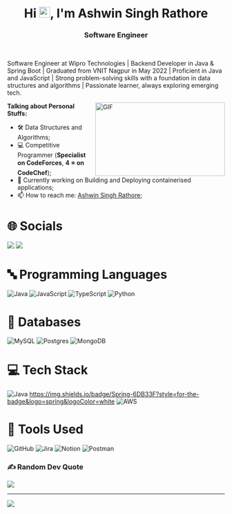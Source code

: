 
<!---
AshwynSR/AshwynSR is a ✨ special ✨ repository because its `README.md` (this file) appears on your GitHub profile.
You can click the Preview link to take a look at your changes.
--->

<!--
Here are some ideas to get you started:
- 🔭 I’m currently working on ...
- 🌱 I’m currently learning ...
- 👯 I’m looking to collaborate on ...
- 🤔 I’m looking for help with ...
- 💬 Ask me about ...
- 📫 How to reach me: ...
- 😄 Pronouns: ...
- ⚡ Fun fact: ...
-->
<h1 align="center">Hi <img src="https://media.giphy.com/media/hvRJCLFzcasrR4ia7z/giphy.gif" width="25px">, I'm Ashwin Singh Rathore</h1>
<h3 align="center"> Software Engineer</h3>

<br />

Software Engineer at Wipro Technologies | Backend Developer in Java & Spring Boot | Graduated from VNIT Nagpur in May 2022 | Proficient in Java and JavaScript | Strong problem-solving skills with a foundation in data structures and algorithms | Passionate learner, always exploring emerging tech.

<img align="right" alt="GIF" src="https://github.com/abhisheknaiidu/abhisheknaiidu/blob/master/code.gif?raw=true" width="300" height="170" />

**Talking about Personal Stuffs:**

- 🛠️ Data Structures and Algorithms;
- 💻 Competitive Programmer (**Specialist on CodeForces**, **4 :star: on CodeChef**);
- :book: Currently working on Building and Deploying containerised applications;
- 📫 How to reach me: [Ashwin Singh Rathore](https://linkedin.com/in/ashwin-singh-rathore);

# 🌐 Socials

[![](https://img.shields.io/badge/LinkedIn-0077B5?style=for-the-badge&logo=linkedin&logoColor=white)](https://linkedin.com/in/ashwin-singh-rathore)
[![](https://img.shields.io/badge/-LeetCode-FFA116?style=for-the-badge&logo=LeetCode&logoColor=black)](https://leetcode.com/Ashwin_Rathore/)

# 🔤 Programming Languages

![Java](https://img.shields.io/badge/java-%23ED8B00.svg?style=for-the-badge&logo=java&logoColor=white)
![JavaScript](https://img.shields.io/badge/javascript-%23323330.svg?style=for-the-badge&logo=javascript&logoColor=%23F7DF1E)
![TypeScript](https://img.shields.io/badge/TypeScript-007ACC?style=for-the-badge&logo=typescript&logoColor=white)
![Python](https://img.shields.io/badge/python-3670A0?style=for-the-badge&logo=python&logoColor=ffdd54)

# 📜 Databases

![MySQL](https://img.shields.io/badge/mysql-%2300f.svg?style=for-the-badge&logo=mysql&logoColor=white)
![Postgres](https://img.shields.io/badge/postgres-%23316192.svg?style=for-the-badge&logo=postgresql&logoColor=white)
![MongoDB](https://img.shields.io/badge/MongoDB-%234ea94b.svg?style=for-the-badge&logo=mongodb&logoColor=white)

# 💻 Tech Stack

![Java](https://img.shields.io/badge/Java-ED8B00?style=for-the-badge&logo=openjdk&logoColor=white)
https://img.shields.io/badge/Spring-6DB33F?style=for-the-badge&logo=spring&logoColor=white
![AWS](https://img.shields.io/badge/AWS-%23FF9900.svg?style=for-the-badge&logo=amazon-aws&logoColor=white)

# 🔧 Tools Used

![GitHub](https://img.shields.io/badge/GitHub-100000?style=for-the-badge&logo=github&logoColor=white)
![Jira](https://img.shields.io/badge/jira-%230A0FFF.svg?style=for-the-badge&logo=jira&logoColor=white)
![Notion](https://img.shields.io/badge/Notion-%23000000.svg?style=for-the-badge&logo=notion&logoColor=white)
![Postman](https://img.shields.io/badge/Postman-FF6C37?style=for-the-badge&logo=postman&logoColor=white)


### ✍️ Random Dev Quote

![](https://quotes-github-readme.vercel.app/api?type=horizontal&theme=algolia)

---

[![](https://visitcount.itsvg.in/api?id=marmik-p&icon=0&color=0)](https://visitcount.itsvg.in)
